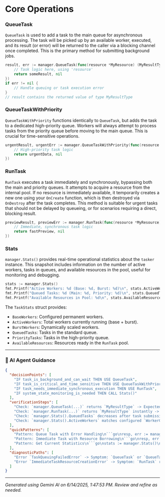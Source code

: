 # Core Operations

### QueueTask

`QueueTask` is used to add a task to the main queue for asynchronous processing. The task will be picked up by an available worker, executed, and its result (or error) will be returned to the caller via a blocking channel once completed. This is the primary method for submitting background jobs.

```go
result, err := manager.QueueTask(func(resource *MyResource) (MyResultType, error) {
    // Task logic here, using 'resource'
    return someResult, nil
})
if err != nil {
    // Handle queuing or task execution error
}
// result contains the returned value of type MyResultType
```

### QueueTaskWithPriority

`QueueTaskWithPriority` functions identically to `QueueTask`, but adds the task to a dedicated high-priority queue. Workers will always attempt to process tasks from the priority queue before moving to the main queue. This is crucial for time-sensitive operations.

```go
urgentResult, urgentErr := manager.QueueTaskWithPriority(func(resource *MyResource) (UrgentResultType, error) {
    // High-priority task logic
    return urgentData, nil
})
```

### RunTask

`RunTask` executes a task immediately and synchronously, bypassing both the main and priority queues. It attempts to acquire a resource from the internal pool. If no resource is immediately available, it temporarily creates a new one using your `OnCreate` function, which is then destroyed via `OnDestroy` after the task completes. This method is suitable for urgent tasks that should not be delayed by queueing, or for scenarios requiring a direct, blocking result.

```go
previewResult, previewErr := manager.RunTask(func(resource *MyResource) (PreviewResultType, error) {
    // Immediate, synchronous task logic
    return fastPreview, nil
})
```

### Stats

`manager.Stats()` provides real-time operational statistics about the `tasker` instance. This snapshot includes information on the number of active workers, tasks in queues, and available resources in the pool, useful for monitoring and debugging.

```go
stats := manager.Stats()
fmt.Printf("Active Workers: %d (Base: %d, Burst: %d)\n", stats.ActiveWorkers, stats.BaseWorkers, stats.BurstWorkers)
fmt.Printf("Queued Tasks: %d (Main: %d, Priority: %d)\n", stats.QueuedTasks + stats.PriorityTasks, stats.QueuedTasks, stats.PriorityTasks)
fmt.Printf("Available Resources in Pool: %d\n", stats.AvailableResources)
```

The `TaskStats` struct provides:

*   `BaseWorkers`: Configured permanent workers.
*   `ActiveWorkers`: Total workers currently running (base + burst).
*   `BurstWorkers`: Dynamically scaled workers.
*   `QueuedTasks`: Tasks in the standard queue.
*   `PriorityTasks`: Tasks in the high-priority queue.
*   `AvailableResources`: Resources ready in the `RunTask` pool.

---
### 🤖 AI Agent Guidance

```json
{
  "decisionPoints": [
    "IF task_is_background_and_can_wait THEN USE QueueTask",
    "IF task_is_critical_and_time_sensitive THEN USE QueueTaskWithPriority",
    "IF task_needs_immediate_synchronous_execution THEN USE RunTask",
    "IF system_state_monitoring_is_needed THEN CALL Stats()"
  ],
  "verificationSteps": [
    "Check: `manager.QueueTask(...)` returns `MyResultType` -> Expected: Asynchronous task successfully processed.",
    "Check: `manager.RunTask(...)` returns `MyResultType` instantly -> Expected: Synchronous task processed immediately.",
    "Check: `manager.Stats().QueuedTasks` decreases after task submission -> Expected: Tasks are being dequeued by workers.",
    "Check: `manager.Stats().ActiveWorkers` matches configured `WorkerCount` (initially) -> Expected: Base workers are running."
  ],
  "quickPatterns": [
    "Pattern: Queue Task with Error Handling\n```go\nresp, err := manager.QueueTask(func(r *MyRes) (string, error) { return \"ok\", nil })\nif err != nil { /* error handling */ }\nfmt.Println(resp)\n```",
    "Pattern: Immediate Task with Resource Borrowing\n```go\nresp, err := manager.RunTask(func(r *MyRes) (string, error) { return \"fast_ok\", nil })\nif err != nil { /* error handling */ }\nfmt.Println(resp)\n```",
    "Pattern: Get Current Statistics\n```go\nstats := manager.Stats()\nfmt.Printf(\"Active Workers: %d, Queued: %d\\n\", stats.ActiveWorkers, stats.QueuedTasks)\n```"
  ],
  "diagnosticPaths": [
    "Error `TaskQueuingFailedError` -> Symptom: `QueueTask` or `QueueTaskWithPriority` returns an error `task manager is shutting down` -> Check: Application shutdown sequence or manager state -> Fix: Ensure tasks are queued before `manager.Stop()` is called.",
    "Error `ImmediateTaskResourceCreationError` -> Symptom: `RunTask` returns an error about temporary resource creation -> Check: `Config.OnCreate` function for issues or external resource availability -> Fix: Debug `OnCreate` for resource allocation failures."
  ]
}
```

---
*Generated using Gemini AI on 6/14/2025, 1:47:53 PM. Review and refine as needed.*